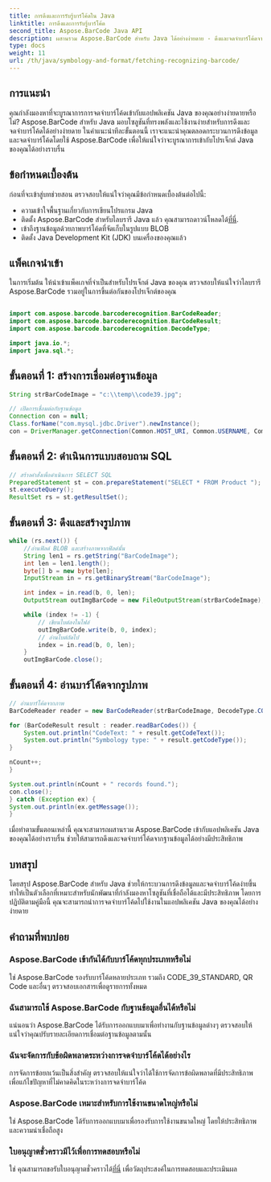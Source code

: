 ```yaml
---
title: การดึงและการรับรู้บาร์โค้ดใน Java
linktitle: การดึงและการรับรู้บาร์โค้ด
second_title: Aspose.BarCode Java API
description: ผสานรวม Aspose.BarCode สำหรับ Java ได้อย่างง่ายดาย - ดึงและจดจำบาร์โค้ดจากฐานข้อมูล ดาวน์โหลดตอนนี้เพื่อรับประสบการณ์การรวมบาร์โค้ดที่ราบรื่น
type: docs
weight: 11
url: /th/java/symbology-and-format/fetching-recognizing-barcode/
---
```


## การแนะนำ

คุณกำลังมองหาที่จะบูรณาการการจดจำบาร์โค้ดเข้ากับแอปพลิเคชัน Java ของคุณอย่างง่ายดายหรือไม่? Aspose.BarCode สำหรับ Java มอบโซลูชันที่ทรงพลังและใช้งานง่ายสำหรับการดึงและจดจำบาร์โค้ดได้อย่างง่ายดาย ในคำแนะนำทีละขั้นตอนนี้ เราจะแนะนำคุณตลอดกระบวนการดึงข้อมูลและจดจำบาร์โค้ดโดยใช้ Aspose.BarCode เพื่อให้แน่ใจว่าจะบูรณาการเข้ากับโปรเจ็กต์ Java ของคุณได้อย่างราบรื่น

## ข้อกำหนดเบื้องต้น

ก่อนที่จะเข้าสู่บทช่วยสอน ตรวจสอบให้แน่ใจว่าคุณมีข้อกำหนดเบื้องต้นต่อไปนี้:

- ความเข้าใจพื้นฐานเกี่ยวกับการเขียนโปรแกรม Java
-  ติดตั้ง Aspose.BarCode สำหรับไลบรารี Java แล้ว คุณสามารถดาวน์โหลดได้[ที่นี่](https://releases.aspose.com/barcode/java/).
- เข้าถึงฐานข้อมูลด้วยภาพบาร์โค้ดที่จัดเก็บในรูปแบบ BLOB
- ติดตั้ง Java Development Kit (JDK) บนเครื่องของคุณแล้ว

## แพ็คเกจนำเข้า

ในการเริ่มต้น ให้นำเข้าแพ็คเกจที่จำเป็นสำหรับโปรเจ็กต์ Java ของคุณ ตรวจสอบให้แน่ใจว่าไลบรารี Aspose.BarCode รวมอยู่ในการขึ้นต่อกันของโปรเจ็กต์ของคุณ

```java

import com.aspose.barcode.barcoderecognition.BarCodeReader;
import com.aspose.barcode.barcoderecognition.BarCodeResult;
import com.aspose.barcode.barcoderecognition.DecodeType;

import java.io.*;
import java.sql.*;
```

## ขั้นตอนที่ 1: สร้างการเชื่อมต่อฐานข้อมูล

```java
String strBarCodeImage = "c:\\temp\\code39.jpg";

// เปิดการเชื่อมต่อกับฐานข้อมูล
Connection con = null;
Class.forName("com.mysql.jdbc.Driver").newInstance();
con = DriverManager.getConnection(Common.HOST_URI, Common.USERNAME, Common.PASSWORD);
```

## ขั้นตอนที่ 2: ดำเนินการแบบสอบถาม SQL

```java
// สร้างคำสั่งเพื่อดำเนินการ SELECT SQL
PreparedStatement st = con.prepareStatement("SELECT * FROM Product ");
st.executeQuery();
ResultSet rs = st.getResultSet();
```

## ขั้นตอนที่ 3: ดึงและสร้างรูปภาพ

```java
while (rs.next()) {
    //อ่านฟิลด์ BLOB และสร้างภาพจากฟิลด์นั้น
    String len1 = rs.getString("BarCodeImage");
    int len = len1.length();
    byte[] b = new byte[len];
    InputStream in = rs.getBinaryStream("BarCodeImage");

    int index = in.read(b, 0, len);
    OutputStream outImgBarCode = new FileOutputStream(strBarCodeImage);

    while (index != -1) {
        // เขียนไบต์ลงในไฟล์
        outImgBarCode.write(b, 0, index);
        // อ่านไบต์ถัดไป
        index = in.read(b, 0, len);
    }
    outImgBarCode.close();
```

## ขั้นตอนที่ 4: อ่านบาร์โค้ดจากรูปภาพ

```java
// อ่านบาร์โค้ดจากภาพ
BarCodeReader reader = new BarCodeReader(strBarCodeImage, DecodeType.CODE_39_STANDARD);

for (BarCodeResult result : reader.readBarCodes()) {
    System.out.println("CodeText: " + result.getCodeText());
    System.out.println("Symbology type: " + result.getCodeType());
}

nCount++;
}

System.out.println(nCount + " records found.");
con.close();
} catch (Exception ex) {
System.out.println(ex.getMessage());
}
```

เมื่อทำตามขั้นตอนเหล่านี้ คุณจะสามารถผสานรวม Aspose.BarCode เข้ากับแอปพลิเคชัน Java ของคุณได้อย่างราบรื่น ช่วยให้สามารถดึงและจดจำบาร์โค้ดจากฐานข้อมูลได้อย่างมีประสิทธิภาพ

## บทสรุป

โดยสรุป Aspose.BarCode สำหรับ Java ช่วยให้กระบวนการดึงข้อมูลและจดจำบาร์โค้ดง่ายขึ้น ทำให้เป็นตัวเลือกที่เหมาะสำหรับนักพัฒนาที่กำลังมองหาโซลูชันที่เชื่อถือได้และมีประสิทธิภาพ โดยการปฏิบัติตามคู่มือนี้ คุณจะสามารถนำการจดจำบาร์โค้ดไปใช้งานในแอปพลิเคชัน Java ของคุณได้อย่างง่ายดาย

## คำถามที่พบบ่อย

### Aspose.BarCode เข้ากันได้กับบาร์โค้ดทุกประเภทหรือไม่
ใช่ Aspose.BarCode รองรับบาร์โค้ดหลายประเภท รวมถึง CODE_39_STANDARD, QR Code และอื่นๆ ตรวจสอบเอกสารเพื่อดูรายการทั้งหมด

### ฉันสามารถใช้ Aspose.BarCode กับฐานข้อมูลอื่นได้หรือไม่
แน่นอนว่า Aspose.BarCode ได้รับการออกแบบมาเพื่อทำงานกับฐานข้อมูลต่างๆ ตรวจสอบให้แน่ใจว่าคุณปรับรายละเอียดการเชื่อมต่อฐานข้อมูลตามนั้น

### ฉันจะจัดการกับข้อผิดพลาดระหว่างการจดจำบาร์โค้ดได้อย่างไร
การจัดการข้อยกเว้นเป็นสิ่งสำคัญ ตรวจสอบให้แน่ใจว่าได้ใช้การจัดการข้อผิดพลาดที่มีประสิทธิภาพเพื่อแก้ไขปัญหาที่ไม่คาดคิดในระหว่างการจดจำบาร์โค้ด

### Aspose.BarCode เหมาะสำหรับการใช้งานขนาดใหญ่หรือไม่
ใช่ Aspose.BarCode ได้รับการออกแบบมาเพื่อรองรับการใช้งานขนาดใหญ่ โดยให้ประสิทธิภาพและความน่าเชื่อถือสูง

### ใบอนุญาตชั่วคราวมีไว้เพื่อการทดสอบหรือไม่
 ใช่ คุณสามารถขอรับใบอนุญาตชั่วคราวได้[ที่นี่](https://purchase.aspose.com/temporary-license/) เพื่อวัตถุประสงค์ในการทดสอบและประเมินผล
